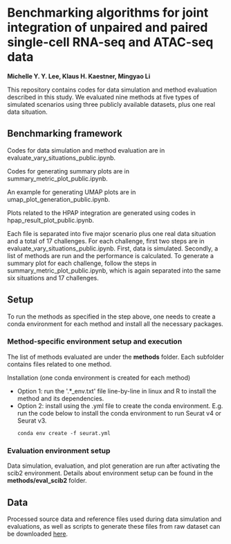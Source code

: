 # Benchmarking algorithms for joint integration of unpaired and paired single-cell RNA-seq and ATAC-seq data
**Michelle Y. Y. Lee, Klaus H. Kaestner, Mingyao Li**

This repository contains codes for data simulation and method evaluation described in this study. We evaluated nine methods at five types of simulated scenarios using three publicly available datasets, plus one real data situation. 

## Benchmarking framework 

Codes for data simulation and method evaluation are in evaluate_vary_situations_public.ipynb. 

Codes for generating summary plots are in summary_metric_plot_public.ipynb. 

An example for generating UMAP plots are in umap_plot_generation_public.ipynb.

Plots related to the HPAP integration are generated using codes in hpap_result_plot_public.ipynb. 

Each file is separated into five major scenario plus one real data situation and a total of 17 challenges. For each challenge, first two steps are in evaluate_vary_situations_public.ipynb. First, data is simulated. Secondly, a list of methods are run and the performance is calculated. To generate a summary plot for each challenge, follow the steps in  summary_metric_plot_public.ipynb, which is again separated into the same six situations and 17 challenges. 

## Setup 
To run the methods as specified in the step above, one needs to create a conda environment for each method and install all the necessary packages. 

### Method-specific environment setup and execution
The list of methods evaluated are under the **methods** folder. Each subfolder contains files related to one method. 

Installation (one conda environment is created for each method) 
- Option 1: run the '.*_env.txt' file line-by-line in linux and R to install the method and its dependencies. 
- Option 2: install using the .yml file to create the conda environment. E.g. run the code below to install the conda environment to run Seurat v4 or Seurat v3. 
    ```
    conda env create -f seurat.yml
    ```
### Evaluation environment setup 
Data simulation, evaluation, and plot generation are run after activating the scib2 environment. Details about environment setup can be found in the **methods/eval_scib2** folder. 

## Data 
Processed source data and reference files used during data simulation and evaluations, as well as scripts to generate these files from raw dataset can be downloaded [here](https://upenn.box.com/s/jtua3rmmvzempjq55z4kj9xiij9dqoez). 

